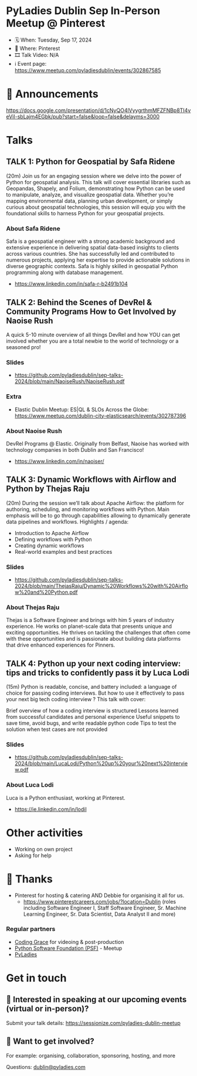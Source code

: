 # PyLadies Dublin Sep In-Person Meetup @ Pinterest

* 🗓 When: Tuesday, Sep 17, 2024
* 📍 Where: Pinterest
* 🎞 Talk Video: N/A
* ℹ️ Event page: https://www.meetup.com/pyladiesdublin/events/302867585

  
# 📢 Announcements
https://docs.google.com/presentation/d/1cNyQO4lVyygrthmMFZFNBp8TI4veViI-sbLajm4EGbk/pub?start=false&loop=false&delayms=3000

# Talks
## TALK 1: Python for Geospatial by Safa Ridene
(20m) Join us for an engaging session where we delve into the power of Python for geospatial analysis. This talk will cover essential libraries such as Geopandas, Shapely, and Folium, demonstrating how Python can be used to manipulate, analyze, and visualize geospatial data. Whether you’re mapping environmental data, planning urban development, or simply curious about geospatial technologies, this session will equip you with the foundational skills to harness Python for your geospatial projects.

### About Safa Ridene
Safa is a geospatial engineer with a strong academic background and extensive experience in delivering spatial data-based insights to clients across various countries. She has successfully led and contributed to numerous projects, applying her expertise to provide actionable solutions in diverse geographic contexts. Safa is highly skilled in geospatial Python programming along with database management.

* https://www.linkedin.com/in/safa-r-b2491b104

## TALK 2: Behind the Scenes of DevRel & Community Programs How to Get Involved by Naoise Rush
A quick 5-10 minute overview of all things DevRel and how YOU can get involved whether you are a total newbie to the world of technology or a seasoned pro!

### Slides
* https://github.com/pyladiesdublin/sep-talks-2024/blob/main/NaoiseRush/NaoiseRush.pdf

### Extra
* Elastic Dublin Meetup: ES|QL & SLOs Across the Globe: https://www.meetup.com/dublin-city-elasticsearch/events/302787396

### About Naoise Rush
DevRel Programs @ Elastic.
Originally from Belfast, Naoise has worked with technology companies in both Dublin and San Francisco!

* https://www.linkedin.com/in/naoiser/

## TALK 3: Dynamic Workflows with Airflow and Python by Thejas Raju
(20m) During the session we’ll talk about Apache Airflow: the platform for authoring, scheduling, and monitoring workflows with Python. Main emphasis will be to go through capabilities allowing to dynamically generate data pipelines and workflows.
Highlights / agenda:

- Introduction to Apache Airflow
- Defining workflows with Python
- Creating dynamic workflows
- Real-world examples and best practices

### Slides 
- https://github.com/pyladiesdublin/sep-talks-2024/blob/main/ThejasRaju/Dynamic%20Workflows%20with%20Airflow%20and%20Python.pdf
  
### About Thejas Raju
Thejas is a Software Engineer and brings with him 5 years of industry experience. He works on planet-scale data that presents unique and exciting opportunities. He thrives on tackling the challenges that often come with these opportunities and is passionate about building data platforms that drive enhanced experiences for Pinners.

## TALK 4: Python up your next coding interview: tips and tricks to confidently pass it by Luca Lodi
(15m) Python is readable, concise, and battery included: a language of choice for passing coding interviews.
But how to use it effectively to pass your next big tech coding interview ?
This talk with cover:

Brief overview of how a coding interview is structured
Lessons learned from successful candidates and personal experience
Useful snippets to save time, avoid bugs, and write readable python code
Tips to test the solution when test cases are not provided

### Slides
* https://github.com/pyladiesdublin/sep-talks-2024/blob/main/LucaLodi/Python%20up%20your%20next%20interview.pdf
  
### About Luca Lodi
Luca is a Python enthusiast, working at Pinterest.

* https://ie.linkedin.com/in/lodil

# Other activities
* Working on own project
* Asking for help
  
# 💟 Thanks 
* Pinterest for hosting & catering AND Debbie for organising it all for us.
    * https://www.pinterestcareers.com/jobs/?location=Dublin (roles including Software Engineer I, Staff Software Engineer, Sr. Machine Learning Engineer, Sr. Data Scientist, Data Analyst II and more)


### Regular partners
* [Coding Grace](https://codinggrace.com) for videoing & post-production
* [Python Software Foundation (PSF)](https://www.python.org/psf-landing/) - Meetup
* [PyLadies](https://pyladies.com/)

# Get in touch
## 🎤 Interested in speaking at our upcoming events (virtual or in-person)?
Submit your talk details: https://sessionize.com/pyladies-dublin-meetup

## 💖 Want to get involved?
For example: organising, collaboration, sponsoring, hosting, and more

Questions: dublin@pyladies.com
